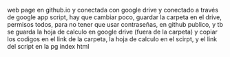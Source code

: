 web page en github.io y conectada con google drive
y conectado a través de google app script, hay que cambiar poco, guardar la carpeta en el drive, permisos todos, para no tener que usar contraseñas, en github publico, y tb se guarda la hoja de calculo en google drive (fuera de la carpeta) y copiar los codigos en el link de la carpeta, la hoja de calculo en el scirpt, y el link del script en la pg index html
